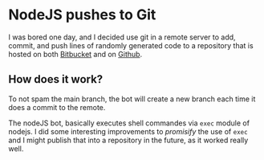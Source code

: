 # NodeJS pushes to Git

I was bored one day, and I decided use git in a remote server to add, commit, 
and push lines of randomly generated code to a repository that is hosted on both [Bitbucket](https://bitbucket.org/andihamolli/nodejs-pushes-to-git/) and on [Github](https://github.com/AndiHamolli/nodejs-pushes-to-git/).

## How does it work?

To not spam the main branch, the bot will create a new branch each time it does a commit to the remote.

The nodeJS bot, basically executes shell commandes via `exec` module of nodejs. I did some interesting improvements to *promisify* the use of `exec` and I might publish that into a repository in the future, as it worked really well.


